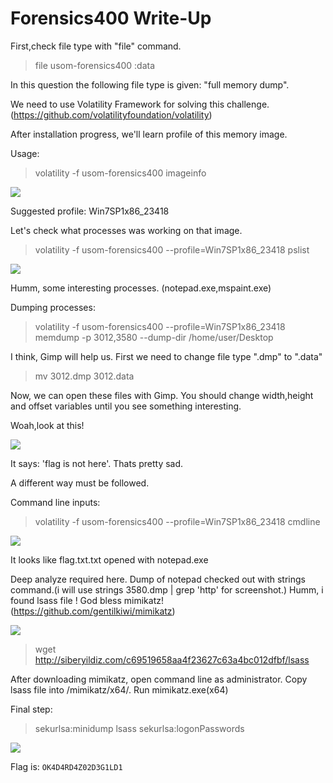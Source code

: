 # Forensics400 Write-Up

First,check file type with "file" command.
>file usom-forensics400
:data

In this question the following file type is given: "full memory dump".

We need to use Volatility Framework for solving this challenge.(https://github.com/volatilityfoundation/volatility)

After installation progress, we'll learn profile of this memory image.

Usage:
>volatility -f usom-forensics400 imageinfo

![](https://github.com/SyraTR/BTK-Forensics-Write-Up/blob/master/Forensics400/files/imageinfo.png)

Suggested profile: Win7SP1x86_23418

Let's check what processes was working on that image.

>volatility -f usom-forensics400 --profile=Win7SP1x86_23418 pslist

![](https://github.com/SyraTR/BTK-Forensics-Write-Up/blob/master/Forensics400/files/pslist.png)

Humm, some interesting processes. (notepad.exe,mspaint.exe)

Dumping processes:
>volatility -f usom-forensics400 --profile=Win7SP1x86_23418 memdump -p 3012,3580 --dump-dir /home/user/Desktop

I think, Gimp will help us. First we need to change file type ".dmp" to ".data" 
>mv 3012.dmp 3012.data

Now, we can open these files with Gimp. You should change width,height and offset variables until you see something interesting.

Woah,look at this! 

![](https://github.com/SyraTR/BTK-Forensics-Write-Up/blob/master/Forensics400/files/flagisnothere.png)

It says: 'flag is not here'. Thats pretty sad.

A different way must be followed.

Command line inputs:

>volatility -f usom-forensics400 --profile=Win7SP1x86_23418 cmdline

![](https://github.com/SyraTR/BTK-Forensics-Write-Up/blob/master/Forensics400/files/cmdline.png)

It looks like flag.txt.txt opened with notepad.exe

Deep analyze required here. Dump of notepad checked out with strings command.(i will use strings 3580.dmp | grep 'http' for screenshot.)
Humm, i found lsass file ! God bless mimikatz!(https://github.com/gentilkiwi/mimikatz)

![](https://github.com/SyraTR/BTK-Forensics-Write-Up/blob/master/Forensics400/files/strings.png) 

>wget http://siberyildiz.com/c69519658aa4f23627c63a4bc012dfbf/lsass

After downloading mimikatz, open command line as administrator. Copy lsass file into /mimikatz/x64/. Run mimikatz.exe(x64)

Final step:

>sekurlsa:minidump lsass
>sekurlsa:logonPasswords

![](https://github.com/SyraTR/BTK-Forensics-Write-Up/blob/master/Forensics400/files/lsass.jpg)

Flag is: `OK4D4RD4Z02D3G1LD1`




